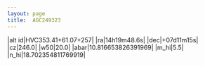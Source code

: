 ```yaml
---
layout: page
title:  AGC249323
--- 
```

|alt id|HVC353.41+61.07+257|
|ra|14h19m48.6s|
|dec|+07d11m15s|
|cz|246.0|
|w50|20.0|
|abar|10.816653826391969|
|m_hi|5.5|
|n_hi|18.702354811769919|

